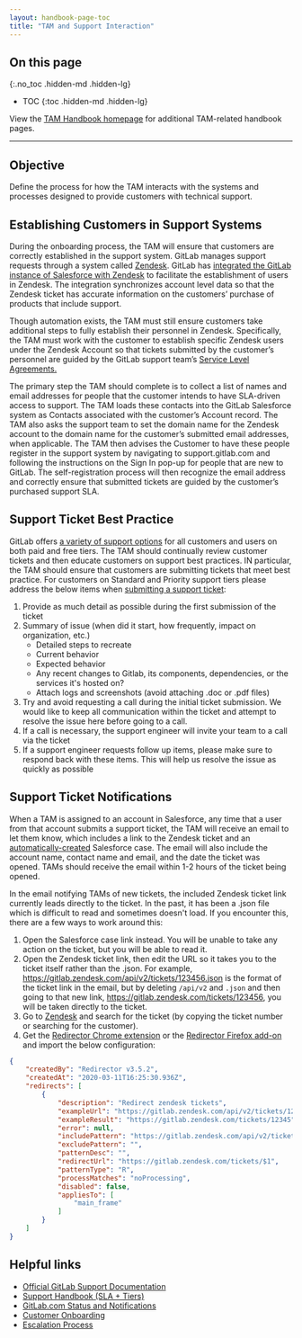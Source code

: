 ```yaml
---
layout: handbook-page-toc
title: "TAM and Support Interaction"
---
```


## On this page
{:.no_toc .hidden-md .hidden-lg}

- TOC
{:toc .hidden-md .hidden-lg}

View the [TAM Handbook homepage](/handbook/customer-success/tam/) for additional TAM-related handbook pages.

----

## Objective

Define the process for how the TAM interacts with the systems and processes designed to provide customers with technical support.  

## Establishing Customers in Support Systems

During the onboarding process, the TAM will ensure that customers are correctly established in the support system.  GitLab manages support requests through a system called [Zendesk](/handbook/support/workflows/zendesk-overview.html).   GitLab has [integrated the GitLab instance of Salesforce with Zendesk](/handbook/support/workflows/organizations-at-zendesk.html) to facilitate the establishment of users in Zendesk.  The integration synchronizes account level data so that the Zendesk ticket has accurate information on the customers’ purchase of products that include support.  

Though automation exists, the TAM must still ensure customers take additional steps to fully establish their personnel in Zendesk.   Specifically, the TAM must work with the customer to establish specific Zendesk users under the Zendesk Account so that tickets submitted by the customer’s personnel are guided by the GitLab support team’s [Service Level Agreements.](/support/#gitlab-support-service-levels) 

The primary step the TAM should complete is to collect a list of names and email addresses for people that the customer intends to have SLA-driven access to support. The TAM loads these contacts into the GitLab Salesforce system as Contacts associated with the customer’s Account record.  The TAM also asks the support team to set the domain name for the Zendesk account to the domain name for the customer’s submitted email addresses, when applicable. The TAM then advises the Customer to have these people register in the support system by navigating to support.gitlab.com and following the instructions on the Sign In pop-up for people that are new to GitLab. The self-registration process will then recognize the email address and correctly ensure that submitted tickets are guided by the customer’s purchased support SLA.  


## Support Ticket Best Practice

GitLab offers [a variety of support options](/support/) for all customers and users on both paid and free tiers. The TAM should continually review customer tickets and then  educate customers on support best practices.  IN particular, the TAM should ensure that customers are submitting tickets that meet best practice.  For customers on Standard and Priority support tiers please address the below items when [submitting a support ticket](https://support.gitlab.com/hc/en-us):

1. Provide as much detail as possible during the first submission of the ticket
2. Summary of issue (when did it start, how frequently, impact on organization, etc.)
   - Detailed steps to recreate
   - Current behavior
   - Expected behavior
   - Any recent changes to Gitlab, its components, dependencies, or the services it's hosted on?
   - Attach logs and screenshots (avoid attaching .doc or .pdf files)
3. Try and avoid requesting a call during the initial ticket submission. We would like to keep all communication within the ticket and attempt to resolve the issue here before going to a call.
4. If a call is necessary, the support engineer will invite your team to a call via the ticket
5. If a support engineer requests follow up items, please make sure to respond back with these items. This will help us resolve the issue as quickly as possible

## Support Ticket Notifications

When a TAM is assigned to an account in Salesforce, any time that a user from that account submits a support ticket, the TAM will receive an email to let them know, which includes a link to the Zendesk ticket and an [automatically-created](/handbook/support/support-ops/#salesforce---zendesk-sync) Salesforce case. The email will also include the account name, contact name and email, and the date the ticket was opened. TAMs should receive the email within 1-2 hours of the ticket being opened.

In the email notifying TAMs of new tickets, the included Zendesk ticket link currently leads directly to the ticket. In the past, it has been a .json file which is difficult to read and sometimes doesn't load. If you encounter this, there are a few ways to work around this:

1. Open the Salesforce case link instead. You will be unable to take any action on the ticket, but you will be able to read it.
1. Open the Zendesk ticket link, then edit the URL so it takes you to the ticket itself rather than the .json. For example, https://gitlab.zendesk.com/api/v2/tickets/123456.json is the format of the ticket link in the email, but by deleting `/api/v2` and `.json` and then going to that new link, https://gitlab.zendesk.com/tickets/123456, you will be taken directly to the ticket.
1. Go to [Zendesk](https://gitlab.zendesk.com/agent/) and search for the ticket (by copying the ticket number or searching for the customer).
1. Get the [Redirector Chrome extension](https://chrome.google.com/webstore/detail/redirector/ocgpenflpmgnfapjedencafcfakcekcd?hl=en) or the [Redirector Firefox add-on](https://addons.mozilla.org/en-US/firefox/addon/redirector/) and import the below configuration:

```json
{
    "createdBy": "Redirector v3.5.2",
    "createdAt": "2020-03-11T16:25:30.936Z",
    "redirects": [
        {
            "description": "Redirect zendesk tickets",
            "exampleUrl": "https://gitlab.zendesk.com/api/v2/tickets/12345.json",
            "exampleResult": "https://gitlab.zendesk.com/tickets/12345",
            "error": null,
            "includePattern": "https://gitlab.zendesk.com/api/v2/tickets/([0-9]+).json",
            "excludePattern": "",
            "patternDesc": "",
            "redirectUrl": "https://gitlab.zendesk.com/tickets/$1",
            "patternType": "R",
            "processMatches": "noProcessing",
            "disabled": false,
            "appliesTo": [
                "main_frame"
            ]
        }
    ]
}
```

## Helpful links

- [Official GitLab Support Documentation](https://about.gitlab.com/support/)
- [Support Handbook (SLA + Tiers)](/handbook/support/)
- [GitLab.com Status and Notifications](https://status.gitlab.com/)
- [Customer Onboarding](/handbook/customer-success/tam/onboarding)
- [Escalation Process](/handbook/customer-success/tam/escalations)
